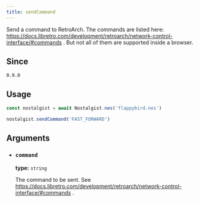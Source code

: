 ```yaml
---
title: sendCommand
---
```


Send a command to RetroArch.
The commands are listed here: https://docs.libretro.com/development/retroarch/network-control-interface/#commands .
But not all of them are supported inside a browser.

## Since
`0.9.0`

## Usage
```js
const nostalgist = await Nostalgist.nes('flappybird.nes')

nostalgist.sendCommand('FAST_FORWARD')
```

## Arguments
+ ### `command`

  **type:** `string`

  The command to be sent. See https://docs.libretro.com/development/retroarch/network-control-interface/#commands .
